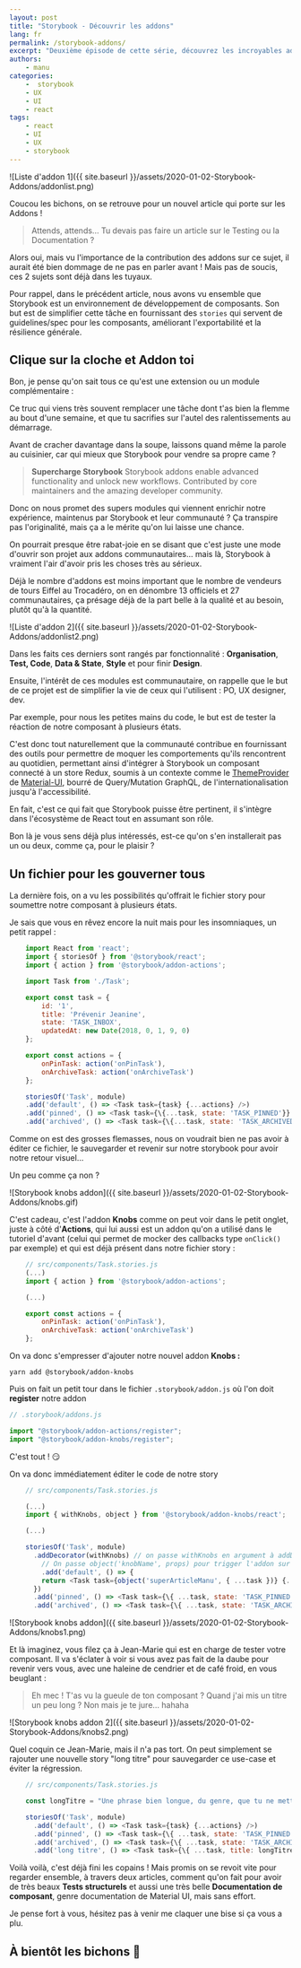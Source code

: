 ```yaml
---
layout: post
title: "Storybook - Découvrir les addons"
lang: fr
permalink: /storybook-addons/
excerpt: "Deuxième épisode de cette série, découvrez les incroyables addons sur Storybook. C'est JUSTE des gamebreakers."
authors:
    - manu
categories:
    -  storybook
    - UX
    - UI
    - react
tags:
    - react
    - UI
    - UX
    - storybook
---
```


![Liste d'addon 1]({{ site.baseurl }}/assets/2020-01-02-Storybook-Addons/addonlist.png)

Coucou les bichons, on se retrouve pour un nouvel article qui porte sur les Addons !

> Attends, attends... Tu devais pas faire un article sur le Testing ou la Documentation ?

Alors oui, mais vu l'importance de la contribution des addons sur ce sujet, il aurait été bien dommage de ne pas en parler avant ! Mais pas de soucis, ces 2 sujets sont déjà dans les tuyaux.

Pour rappel, dans le précédent article, nous avons vu ensemble que Storybook est un environnement de développement de composants. Son but est de simplifier cette tâche en fournissant des `stories` qui servent de guidelines/spec pour les composants, améliorant l'exportabilité et la résilience générale.

## Clique sur la cloche et Addon toi

Bon, je pense qu'on sait tous ce qu'est une extension ou un module complémentaire :

Ce truc qui viens très souvent remplacer une tâche dont t'as bien la flemme au bout d'une semaine, et que tu sacrifies sur l'autel des ralentissements au démarrage.

Avant de cracher davantage dans la soupe, laissons quand même la parole au cuisinier, car qui mieux que Storybook pour vendre sa propre came ?

> **Supercharge Storybook**
> Storybook addons enable advanced functionality and unlock new workflows. Contributed by core maintainers and the amazing developer community.

Donc on nous promet des supers modules qui viennent enrichir notre expérience, maintenus par Storybook et leur communauté ? Ça transpire pas l'originalité, mais ça a le mérite qu'on lui laisse une chance.

On pourrait presque être rabat-joie en se disant que c'est juste une mode d'ouvrir son projet aux addons communautaires... mais là, Storybook à vraiment l'air d'avoir pris les choses très au sérieux.

Déjà le nombre d'addons est moins important que le nombre de vendeurs de tours Eiffel au Trocadéro, on en dénombre 13 officiels et 27 communautaires, ça présage déjà de la part belle à la qualité et au besoin, plutôt qu'à la quantité.

![Liste d'addon 2]({{ site.baseurl }}/assets/2020-01-02-Storybook-Addons/addonlist2.png)

Dans les faits ces derniers sont rangés par fonctionnalité : **Organisation**, **Test, Code**, **Data & State**, **Style** et pour finir **Design**.

Ensuite, l'intérêt de ces modules est communautaire, on rappelle que le but de ce projet est de simplifier la vie de ceux qui l'utilisent : PO, UX designer, dev.

Par exemple, pour nous les petites mains du code, le but est de tester la réaction de notre composant à plusieurs états.

C'est donc tout naturellement que la communauté contribue en fournissant des outils pour permettre de moquer les comportements qu'ils rencontrent au quotidien, permettant ainsi d'intégrer à Storybook un composant connecté à un store Redux, soumis à un contexte comme le [ThemeProvider](https://www.styled-components.com/docs/advanced) de [Material-UI](https://material-ui.com/customization/theming/), bourré de Query/Mutation GraphQL, de l'internationalisation jusqu'à l'accessibilité.

En fait, c'est ce qui fait que Storybook puisse être pertinent, il s'intègre dans l'écosystème de React tout en assumant son rôle.

Bon là je vous sens déjà plus intéressés, est-ce qu'on s'en installerait pas un ou deux, comme ça, pour le plaisir ?

## Un fichier pour les gouverner tous

La dernière fois, on a vu les possibilités qu'offrait le fichier story pour soumettre notre composant à plusieurs états.

Je sais que vous en rêvez encore la nuit mais pour les insomniaques, un petit rappel :

```javascript
    import React from 'react';
    import { storiesOf } from '@storybook/react';
    import { action } from '@storybook/addon-actions';

    import Task from './Task';

    export const task = {
        id: '1',
        title: 'Prévenir Jeanine',
        state: 'TASK_INBOX',
        updatedAt: new Date(2018, 0, 1, 9, 0)
    };

    export const actions = {
        onPinTask: action('onPinTask'),
        onArchiveTask: action('onArchiveTask')
    };

    storiesOf('Task', module)
    .add('default', () => <Task task={task} {...actions} />)
    .add('pinned', () => <Task task={\{...task, state: 'TASK_PINNED'}} {...actions} />)
    .add('archived', () => <Task task={\{...task, state: 'TASK_ARCHIVED'}} {...actions} />);
```

Comme on est des grosses flemasses, nous on voudrait bien ne pas avoir à éditer ce fichier, le sauvegarder et revenir sur notre storybook pour avoir notre retour visuel...

Un peu comme ça non ?

![Storybook knobs addon]({{ site.baseurl }}/assets/2020-01-02-Storybook-Addons/knobs.gif)

C'est cadeau, c'est l'addon **Knobs** comme on peut voir dans le petit onglet, juste à côté d'**Actions**, qui lui aussi est un addon qu'on a utilisé dans le tutoriel d'avant (celui qui permet de mocker des callbacks type `onClick()` par exemple) et qui est déjà présent dans notre fichier story :

```javascript
    // src/components/Task.stories.js
    (...)
    import { action } from '@storybook/addon-actions';

    (...)

    export const actions = {
        onPinTask: action('onPinTask'),
        onArchiveTask: action('onArchiveTask')
    };
```

On va donc s'empresser d'ajouter notre nouvel addon **Knobs :**

`yarn add @storybook/addon-knobs`

Puis on fait un petit tour dans le fichier `.storybook/addon.js` où l'on doit **register** notre addon

```javascript
// .storybook/addons.js

import "@storybook/addon-actions/register";
import "@storybook/addon-knobs/register";
```

C'est tout ! 😏

On va donc immédiatement éditer le code de notre story

```javascript
    // src/components/Task.stories.js

    (...)
    import { withKnobs, object } from '@storybook/addon-knobs/react';

    (...)

    storiesOf('Task', module)
      .addDecorator(withKnobs) // on passe withKnobs en argument à addDecorator()
    	// On passe object('knobName', props) pour trigger l'addon sur l'UI Storybook
    	.add('default', () => {
        return <Task task={object('superArticleManu', { ...task })} {...actions} />;
      })
      .add('pinned', () => <Task task={\{ ...task, state: 'TASK_PINNED' }} {...actions} />)
      .add('archived', () => <Task task={\{ ...task, state: 'TASK_ARCHIVED' }} {...actions} />);
```

![Storybook knobs addon]({{ site.baseurl }}/assets/2020-01-02-Storybook-Addons/knobs1.png)

Et là imaginez, vous filez ça à Jean-Marie qui est en charge de tester votre composant. Il va s'éclater à voir si vous avez pas fait de la daube pour revenir vers vous, avec une haleine de cendrier et de café froid, en vous beuglant :

> Eh mec ! T'as vu la gueule de ton composant ? Quand j'ai mis un titre un peu long ? Non mais je te jure... hahaha

![Storybook knobs addon 2]({{ site.baseurl }}/assets/2020-01-02-Storybook-Addons/knobs2.png)

Quel coquin ce Jean-Marie, mais il n'a pas tort. On peut simplement se rajouter une nouvelle story "long titre" pour sauvegarder ce use-case et éviter la régression.

```javascript
    // src/components/Task.stories.js

    const longTitre = "Une phrase bien longue, du genre, que tu ne mettras jamais dans une tâche à faire, mais là Charles-Edouard il tiens un truc t'inquiète"

    storiesOf('Task', module)
      .add('default', () => <Task task={task} {...actions} />)
      .add('pinned', () => <Task task={\{ ...task, state: 'TASK_PINNED' }} {...actions} />)
      .add('archived', () => <Task task={\{ ...task, state: 'TASK_ARCHIVED' }} {...actions} />)
      .add('long titre', () => <Task task={\{ ...task, title: longTitre }} {...actions} />);
```

Voilà voilà, c'est déjà fini les copains ! Mais promis on se revoit vite pour regarder ensemble, à travers deux articles, comment qu'on fait pour avoir de très beaux **Tests structurels** et aussi une très belle **Documentation de composant**, genre documentation de Material UI, mais sans effort.

Je pense fort à vous, hésitez pas à venir me claquer une bise si ça vous a plu.

## À bientôt les bichons 👋

